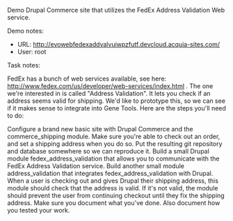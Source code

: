 Demo Drupal Commerce site that utilizes the FedEx Address Validation Web service.

Demo notes:
 * URL: http://evowebfedexaddvalvuiwpzfutf.devcloud.acquia-sites.com/
 * User: root

Task notes:

FedEx has a bunch of web services available, see here: http://www.fedex.com/us/developer/web-services/index.html . The one we're interested in is called "Address Validation". It lets you check if an address seems valid for shipping. We'd like to prototype this, so we can see if it makes sense to integrate into Gene Tools.
Here are the steps you'll need to do:

Configure a brand new basic site with Drupal Commerce and the commerce_shipping module. Make sure you're able to check out an order, and set a shipping address when you do so. Put the resulting git repository and database somewhere so we can reproduce it.
Build a small Drupal module fedex_address_validation that allows you to communicate with the FedEx Address Validation service.
Build another small module address_validation that integrates fedex_address_validation with Drupal. When a user is checking out and gives Drupal their shipping address, this module should check that the address is valid. If it's not valid, the module should prevent the user from continuing checkout until they fix the shipping address.
Make sure you document what you've done. Also document how you tested your work.